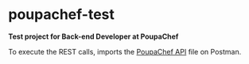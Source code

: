 # poupachef-test

**Test project for Back-end Developer at PoupaChef**

To execute the REST calls, imports the [PoupaChef API](poupaChefAPI.postman_collection.json) file on Postman.